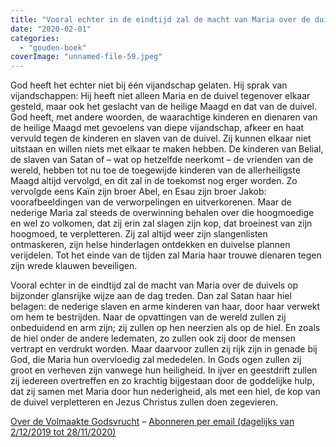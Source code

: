 ```yaml
---
title: "Vooral echter in de eindtijd zal de macht van Maria over de duivels op bijzonder glansrijke wijze aan de dag treden"
date: "2020-02-01"
categories: 
  - "gouden-boek"
coverImage: "unnamed-file-59.jpeg"
---
```


God heeft het echter niet bij één vijandschap gelaten. Hij sprak van vijandschappen: Hij heeft niet alleen Maria en de duivel tegenover elkaar gesteld, maar ook het geslacht van de heilige Maagd en dat van de duivel. God heeft, met andere woorden, de waarachtige kinderen en dienaren van de heilige Maagd met gevoelens van diepe vijandschap, afkeer en haat vervuld tegen de kinderen en slaven van de duivel. Zij kunnen elkaar niet uitstaan en willen niets met elkaar te maken hebben. De kinderen van Belial, de slaven van Satan of – wat op hetzelfde neerkomt – de vrienden van de wereld, hebben tot nu toe de toegewijde kinderen van de allerheiligste Maagd altijd vervolgd, en dit zal in de toekomst nog erger worden. Zo vervolgde eens Kaïn zijn broer Abel, en Esau zijn broer Jakob: voorafbeeldingen van de verworpelingen en uitverkorenen. Maar de nederige Maria zal steeds de overwinning behalen over die hoogmoedige en wel zo volkomen, dat zij erin zal slagen zijn kop, dat broeinest van zijn hoogmoed, te verpletteren. Zij zal altijd weer zijn slangenlisten ontmaskeren, zijn helse hinderlagen ontdekken en duivelse plannen verijdelen. Tot het einde van de tijden zal Maria haar trouwe dienaren tegen zijn wrede klauwen beveiligen.

Vooral echter in de eindtijd zal de macht van Maria over de duivels op bijzonder glansrijke wijze aan de dag treden. Dan zal Satan haar hiel belagen: de nederige slaven en arme kinderen van haar, door haar verwekt om hem te bestrijden. Naar de opvattingen van de wereld zullen zij onbeduidend en arm zijn; zij zullen op hen neerzien als op de hiel. En zoals de hiel onder de andere ledematen, zo zullen ook zij door de mensen vertrapt en verdrukt worden. Maar daarvoor zullen zij rijk zijn in genade bij God, die Maria hun overvloedig zal mededelen. In Gods ogen zullen zij groot en verheven zijn vanwege hun heiligheid. In ijver en geestdrift zullen zij iedereen overtreffen en zo krachtig bijgestaan door de goddelijke hulp, dat zij samen met Maria door hun nederigheid, als met een hiel, de kop van de duivel verpletteren en Jezus Christus zullen doen zegevieren.

[Over de Volmaakte Godsvrucht](/blog/een-jaar-lang-volmaakte-godsvrucht/) – [Abonneren per email (dagelijks van 2/12/2019 tot 28/11/2020)](http://eepurl.com/9RKvX)
